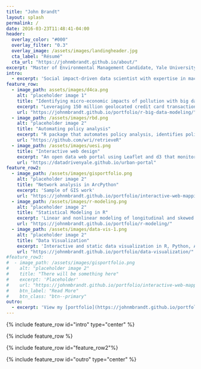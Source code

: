 ```yaml
---
title: "John Brandt"
layout: splash
permalink: /
date: 2016-03-23T11:48:41-04:00
header:
  overlay_color: "#000"
  overlay_filter: "0.3"
  overlay_image: /assets/images/landingheader.jpg
  cta_label: "Résumé"
  cta_url: "https://johnmbrandt.github.io/about/"
excerpt: "Master of Environmental Management Candidate, Yale University"
intro: 
  - excerpt: 'Social impact-driven data scientist with expertise in machine learning, statistics, GIS, and natural language processing. Passionate about applying data-driven methods to implement the sustainable development goals.'
feature_row:
  - image_path: assets/images/d4ca.png
    alt: "placeholder image 1"
    title: "Identifying micro-economic impacts of pollution with big data"
    excerpt: "Leveraging 150 million geolocated credit card transactions to identify a multibillion-dollar impact of air pollution on consumer spending, which received an award at the 23rd United Nations Climate Change Conference."
    url: "https://johnmbrandt.github.io/portfolio/r-big-data-modeling/"
  - image_path: /assets/images/rbd.png
    alt: "placeholder image 2"
    title: "Automating policy analysis"
    excerpt: "R package that automates policy analysis, identifies policy misalignment and benchmarks policy agenda with neural embeddings."
    url: "https://github.com/wri/retrieveR"
  - image_path: /assets/images/uesi.png
    title: "Interactive web design"
    excerpt: "An open data web portal using Leaflet and d3 that monitors inclusivity and equity at a neighborhood scale in more than 30 global cities. "
    url: "https://datadrivenyale.github.io/urban-portal"
feature_row2:
  - image_path: /assets/images/gisportfolio.png
    alt: "placeholder image 2"
    title: "Network analysis in ArcPython"
    excerpt: 'Sample of GIS work'
    url: "https://johnmbrandt.github.io/portfolio/interactive-web-mapping/"
  - image_path: /assets/images/r-modeling.png
    alt: "placeholder image 2"
    title: "Statistical Modeling in R"
    excerpt: 'Linear and nonlinear modeling of longitudinal and skewed environmental datasets'
    url: "https://johnmbrandt.github.io/portfolio/r-modeling/"
  - image_path: /assets/images/data-vis-1.png
    alt: "placeholder image 2"
    title: "Data Visualization"
    excerpt: 'Interactive and static data visualization in R, Python, ArcMap, and JavaScript'
    url: "https://johnmbrandt.github.io/portfolio/data-visualization/"
#feature_row3:
#  - image_path: /assets/images/gisportfolio.png
#    alt: "placeholder image 2"
#    title: "There will be something here"
#    excerpt: 'Placeholder'
#    url: "https://johnmbrandt.github.io/portfolio/interactive-web-mapping/"
#    btn_label: "Read More"
#    btn_class: "btn--primary"
outro: 
  - excerpt: 'View my [portfolio](https://johnmbrandt.github.io/portfolio/), resume, or LinkedIn.'
---
```


{% include feature_row id="intro" type="center" %}

{% include feature_row %}

{% include feature_row id="feature_row2"%}

{% include feature_row id="outro" type="center" %}